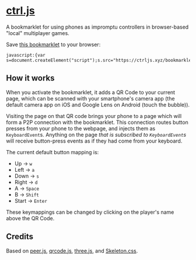 # [ctrl.js](https://ctrljs.xyz/)

A bookmarklet for using phones as impromptu controllers in browser-based "local" multiplayer games.

Save <a href="javascript:{var s=document.createElement('script');s.src='https://ctrljs.xyz/bookmarklet.js',document.body.appendChild(s);};void(0);">this bookmarklet</a> to your browser:
```
javascript:{var s=document.createElement("script");s.src="https://ctrljs.xyz/bookmarklet.js",document.body.appendChild(s);};void(0);
```

## How it works

When you activate the bookmarklet, it adds a QR Code to your current page, which can be scanned with your smartphone's camera app (the default camera app on iOS and Google Lens on Android (touch the bubble)).

Visiting the page on that QR code brings your phone to a page which will form a P2P connection with the bookmarklet.  This connection routes button presses from your phone to the webpage, and injects them as `KeyboardEvent`s.  Anything on the page _that is subscribed to `KeyboardEvent`s_ will receive button-press events as if they had come from your keyboard.

The current default button mapping is:
 - Up    -> `w`
 - Left  -> `a`
 - Down  -> `s`
 - Right -> `d`
 - A     -> `Space`
 - B     -> `Shift`
 - Start  -> `Enter`

 These keymappings can be changed by clicking on the player's name above the QR Code.


## Credits

Based on [peer.js](https://peerjs.com/), [qrcode.js](https://github.com/davidshimjs/qrcodejs/), [three.js](https://threejs.org/), and [Skeleton.css](http://getskeleton.com/).

